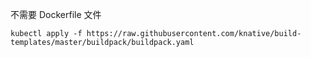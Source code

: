 不需要 Dockerfile 文件

```
kubectl apply -f https://raw.githubusercontent.com/knative/build-templates/master/buildpack/buildpack.yaml
```
